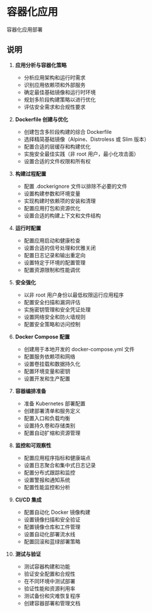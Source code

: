 # 容器化应用

容器化应用部署

## 说明

1. **应用分析与容器化策略**
   - 分析应用架构和运行时需求
   - 识别应用依赖项和外部服务
   - 确定最佳基础镜像和运行时环境
   - 规划多阶段构建策略以进行优化
   - 评估安全需求和合规性要求

2. **Dockerfile 创建与优化**
   - 创建包含多阶段构建的综合 Dockerfile
   - 选择精简基础镜像（Alpine、Distroless 或 Slim 版本）
   - 配置合适的层缓存和构建优化
   - 实施安全最佳实践（非 root 用户，最小化攻击面）
   - 设置合适的文件权限和所有权

3. **构建过程配置**
   - 配置 .dockerignore 文件以排除不必要的文件
   - 设置构建参数和环境变量
   - 实现构建时依赖项的安装和清理
   - 配置应用打包和资源优化
   - 设置合适的构建上下文和文件结构

4. **运行时配置**
   - 配置应用启动和健康检查
   - 设置合适的信号处理和优雅关闭
   - 配置日志记录和输出重定向
   - 设置特定于环境的配置管理
   - 配置资源限制和性能调优

5. **安全强化**
   - 以非 root 用户身份以最低权限运行应用程序
   - 配置安全扫描和漏洞评估
   - 实施密钥管理和安全凭证处理
   - 设置网络安全和防火墙规则
   - 配置安全策略和访问控制

6. **Docker Compose 配置**
   - 创建用于本地开发的 docker-compose.yml 文件
   - 配置服务依赖项和网络
   - 设置卷挂载和数据持久化
   - 配置环境变量和密钥
   - 设置开发和生产配置

7. **容器编排准备**
   - 准备 Kubernetes 部署配置
   - 创建部署清单和服务定义
   - 配置入口和负载均衡
   - 设置持久卷和存储类别
   - 配置自动扩缩和资源管理

8. **监控和可观察性**
   - 配置应用程序指标和健康端点
   - 设置日志聚合和集中式日志记录
   - 配置分布式跟踪和监控
   - 设置警报和通知系统
   - 配置性能监控和分析

9. **CI/CD 集成**
   - 配置自动化 Docker 镜像构建
   - 设置镜像扫描和安全验证
   - 配置镜像仓库和工件管理
   - 设置自动化部署流水线
   - 配置回滚和蓝绿部署策略

10. **测试与验证**
    - 测试容器构建和功能
    - 验证安全配置和合规性
    - 在不同环境中测试部署
    - 验证性能和资源利用率
    - 测试备份和灾难恢复程序
    - 创建容器部署和管理文档